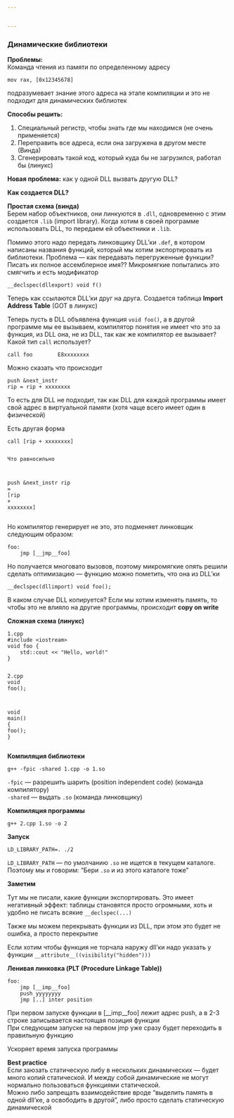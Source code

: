 ```yaml
---


---
```


<h3 id="динамические-библиотеки">Динамические библиотеки</h3>
<p><strong>Проблемы:</strong><br>
Команда чтения из памяти по определенному адресу</p>
<pre><code>mov rax, [0x12345678]
</code></pre>
<p>подразумевает знание этого адреса на этапе компиляции и это не подходит для динамических библиотек</p>
<p><strong>Способы решить:</strong></p>
<ol>
<li>Специальный регистр, чтобы знать где мы находимся (не очень применяется)</li>
<li>Переправить все адреса, если она загружена в другом месте (Винда)</li>
<li>Сгенерировать такой код, который куда бы не загрузился, работал бы (линукс)</li>
</ol>
<p><strong>Новая проблема:</strong> как у одной DLL вызвать другую DLL?</p>
<p><strong>Как создается DLL?</strong></p>
<p><strong>Простая схема (винда)</strong><br>
Берем набор объектников, они линкуются в <code>.dll</code>, одновременно с этим создается <code>.lib</code> (import library). Когда хотим в своей программе использовать DLL, то передаем ей объектники и <code>.lib</code>.</p>
<p>Помимо этого надо передать линковщику DLL’ки <code>.def</code>, в котором написаны названия функций, который мы хотим экспортировать из библиотеки. Проблема — как передавать перегруженные функции? Писать их полное ассемблерное имя?? Микромягкие попытались это смягчить и есть модификатор</p>
<pre class=" language-cpp"><code class="prism  language-cpp"><span class="token function">__declspec</span><span class="token punctuation">(</span>dllexport<span class="token punctuation">)</span> <span class="token keyword">void</span> <span class="token function">f</span><span class="token punctuation">(</span><span class="token punctuation">)</span>
</code></pre>
<p>Теперь как ссылаются DLL’ки друг на друга. Создается таблица <strong>Import Address Table</strong> (GOT в линукс)</p>
<p>Теперь пусть в DLL объявлена функция <code>void foo()</code>, а в другой программе мы ее вызываем, компилятор понятия не имеет что это за функция, из DLL она, не из DLL, так как же компилятор ее вызывает? Какой тип <code>call</code> использует?</p>
<pre class=" language-cpp"><code class="prism  language-cpp">call foo        E8xxxxxxxx 
</code></pre>
<p>Можно сказать что происходит</p>
<pre class=" language-cpp"><code class="prism  language-cpp">push <span class="token operator">&amp;</span>next_instr
rip <span class="token operator">=</span> rip <span class="token operator">+</span> xxxxxxxx
</code></pre>
<p>То есть для DLL не подходит, так как DLL для каждой программы имеет свой адрес в виртуальной памяти (хотя чаще всего имеет один в физической)</p>
<p>Есть другая форма</p>
<pre class=" language-cpp"><code class="prism  language-cpp">call <span class="token punctuation">[</span>rip <span class="token operator">+</span> xxxxxxxx<span class="token punctuation">]</span>

Что равносильно

push <span class="token operator">&amp;</span>next_instr
rip <span class="token operator">=</span> <span class="token punctuation">[</span>rip <span class="token operator">+</span> xxxxxxxx<span class="token punctuation">]</span>
</code></pre>
<p>Но компилятор генерирует не это, это подменяет линковщик следующим образом:</p>
<pre class=" language-cpp"><code class="prism  language-cpp">foo<span class="token operator">:</span>
	jmp <span class="token punctuation">[</span>__jmp__foo<span class="token punctuation">]</span>
</code></pre>
<p>Но получается многовато вызовов, поэтому микромягкие опять решили сделать оптимизацию — функцию можно пометить, что она из DLL’ки</p>
<pre class=" language-cpp"><code class="prism  language-cpp"><span class="token function">__declspec</span><span class="token punctuation">(</span>dllimport<span class="token punctuation">)</span> <span class="token keyword">void</span> <span class="token function">foo</span><span class="token punctuation">(</span><span class="token punctuation">)</span><span class="token punctuation">;</span>
</code></pre>
<p>В каком случае DLL копируется? Если мы хотим изменять память, то чтобы это не влияло на другие программы, происходит <strong>copy on write</strong></p>
<p><strong>Сложная схема (линукс)</strong></p>
<pre class=" language-cpp"><code class="prism  language-cpp"><span class="token number">1</span><span class="token punctuation">.</span>cpp
<span class="token macro property">#<span class="token directive keyword">include</span> <span class="token string">&lt;iostream&gt;</span></span>
<span class="token keyword">void</span> foo <span class="token punctuation">{</span>
	std<span class="token operator">::</span>cout <span class="token operator">&lt;&lt;</span> <span class="token string">"Hello, world!"</span>
<span class="token punctuation">}</span>

<span class="token number">2</span><span class="token punctuation">.</span>cpp
<span class="token keyword">void</span> <span class="token function">foo</span><span class="token punctuation">(</span><span class="token punctuation">)</span><span class="token punctuation">;</span>

<span class="token keyword">void</span> <span class="token function">main</span><span class="token punctuation">(</span><span class="token punctuation">)</span> <span class="token punctuation">{</span>
	<span class="token function">foo</span><span class="token punctuation">(</span><span class="token punctuation">)</span><span class="token punctuation">;</span>
<span class="token punctuation">}</span>
</code></pre>
<p><strong>Компиляция библиотеки</strong></p>
<pre class=" language-cpp"><code class="prism  language-cpp">g<span class="token operator">++</span> <span class="token operator">-</span>fpic <span class="token operator">-</span>shared <span class="token number">1</span><span class="token punctuation">.</span>cpp <span class="token operator">-</span>o <span class="token number">1</span><span class="token punctuation">.</span>so
</code></pre>
<p><code>-fpic</code> — разрешить шарить (position independent code) (команда компилятору)<br>
<code>-shared</code> — выдать <code>.so</code> (команда линковщику)</p>
<p><strong>Компиляция программы</strong></p>
<pre class=" language-cpp"><code class="prism  language-cpp">g<span class="token operator">++</span> <span class="token number">2</span><span class="token punctuation">.</span>cpp <span class="token number">1</span><span class="token punctuation">.</span>so <span class="token operator">-</span>o <span class="token number">2</span>
</code></pre>
<p><strong>Запуск</strong></p>
<pre class=" language-cpp"><code class="prism  language-cpp">LD_LIBRARY_PATH<span class="token operator">=</span><span class="token punctuation">.</span> <span class="token punctuation">.</span><span class="token operator">/</span><span class="token number">2</span>
</code></pre>
<p><code>LD_LIBRARY_PATH</code> — по умолчанию <code>.so</code> не ищется в текущем каталоге. Поэтому мы и говорим: “Бери <code>.so</code> и из этого каталоге тоже”</p>
<p><strong>Заметим</strong></p>
<p>Тут мы не писали, какие функции экспортировать. Это имеет негативный эффект: таблицы становятся просто огромными, хоть и удобно не писать всякие <code>__declspec(...)</code></p>
<p>Также мы можем перекрывать функции из DLL, при этом это будет не ошибка, а просто перекрытие</p>
<p>Если хотим чтобы функция не торчала наружу dll’ки надо указать у функции <code>__attribute__((visibility("hidden")))</code></p>
<p><strong>Ленивая линковка (PLT (Procedure Linkage Table))</strong></p>
<pre class=" language-cpp"><code class="prism  language-cpp">foo<span class="token operator">:</span>
	jmp <span class="token punctuation">[</span>__imp__foo<span class="token punctuation">]</span>
	push yyyyyyyy
	jmp <span class="token punctuation">[</span><span class="token punctuation">.</span><span class="token punctuation">.</span><span class="token punctuation">]</span> inter position
</code></pre>
<p>При первом запуске функции в [__imp__foo] лежит адрес push, а в 2-3 строке записывается настоящая позиция функции<br>
При следующем запуске на первом jmp уже сразу будет переходить в правильную функцию</p>
<p>Ускоряет время запуска программы</p>
<p><strong>Best practice</strong><br>
Если заюзать статическую либу в нескольких динамических — будет много копий статической. И между собой динамические не могут нормально пользоваться функциями статической.<br>
Можно либо запрещать взаимодействие вроде “выделить память в одной dll’ке, а освободить в другой”, либо просто сделать статическую динамической</p>

